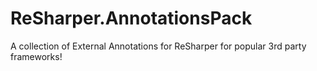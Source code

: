 ReSharper.AnnotationsPack
=========================

A collection of External Annotations for ReSharper for popular 3rd party frameworks!
